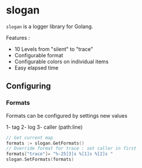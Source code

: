 # slogan #

`slogan` is a logger library for Golang.

Features :
   - 10 Levels from "silent" to "trace"
   - Configurable format
   - Configurable colors on individual items
   - Easy elapsed time

## Configuring ##

### Formats ###

Formats can be configured by settings new values

1- tag
2- log
3- caller (path:line)

```go
// Get current map
formats := slogan.GetFormats()
// Override format for trace : set caller in first
formats["trace"]= "%-25[3]s %[1]s %[2]s "
slogan.SetFormats(formats)
```


